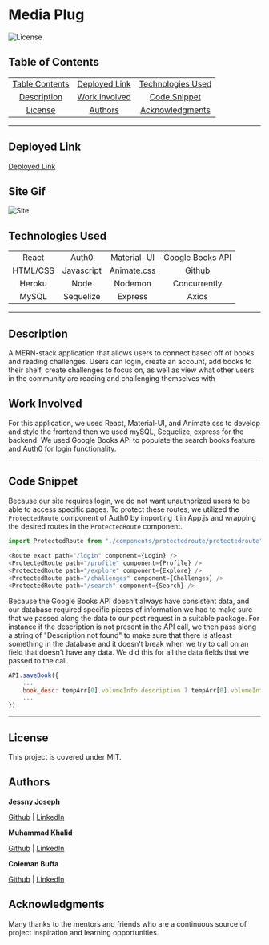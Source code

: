 # Media Plug

![License](https://img.shields.io/badge/license-MIT-181717?style=for-the-badge) 

## Table of Contents
||||
|:-:|:-:|:-:|
|[Table Contents](#table-of-contents)|[Deployed Link](#deployed-link)|[Technologies Used](#technologies-used)
|[Description](#description)|[Work Involved](#work-involved)|[Code Snippet](#code-snippet)
|[License](#license)|[Authors](#authors)|[Acknowledgments](#acknowledgments)

---

## Deployed Link
[Deployed Link](https://media-plug.herokuapp.com/)

## Site Gif
![Site](./readme/demo.gif)

## Technologies Used
|||||
|:-:|:-:|:-:|:-:|
|React		|Auth0			|Material-UI	|Google Books API
|HTML/CSS	|Javascript	|Animate.css	|Github
|Heroku		|Node				|Nodemon			|Concurrently
|MySQL		|Sequelize	|Express			|Axios

---

## Description
A MERN-stack application that allows users to connect based off of books and reading challenges. Users can login, create an account, add books to their shelf, create challenges to focus on, as well as view what other users in the community are reading and challenging themselves with

## Work Involved
For this application, we used React, Material-UI, and Animate.css  to develop and style the frontend then we used mySQL, Sequelize, express for the backend. We used Google Books API to populate the search books feature and Auth0 for login functionality.

---

## Code Snippet
Because our site requires login, we do not want unauthorized users to be able to access specific pages. To protect these routes, we utilized the `ProtectedRoute` component of Auth0 by importing it in App.js and wrapping the desired routes in the `ProtectedRoute` component.

```javascript
import ProtectedRoute from "./components/protectedroute/protectedroute";
...
<Route exact path="/login" component={Login} />
<ProtectedRoute path="/profile" component={Profile} />
<ProtectedRoute path="/explore" component={Explore} />
<ProtectedRoute path="/challenges" component={Challenges} />
<ProtectedRoute path="/search" component={Search} />
```

Because the Google Books API doesn't always have consistent data, and our database required specific pieces of information we had to make sure that we passed along the data to our post request in a suitable package. For instance if the description is not present in the API call, we then pass along a string of "Description not found" to make sure that there is atleast something in the database and it doesn't break when we try to call on an field that doesn't have any data. We did this for all the data fields that we passed to the call.

```javascript
API.saveBook({
	...
	book_desc: tempArr[0].volumeInfo.description ? tempArr[0].volumeInfo.description : "Description not found",
	...
})
```
---

## License
This project is covered under MIT.

## Authors

**Jessny Joseph** 

[Github](https://github.com/jessnyj) | [LinkedIn](https://www.linkedin.com/in/jessny-joseph-361515201)

**Muhammad Khalid**

[Github](https://github.com/akhalid88) | [LinkedIn](https://www.linkedin.com/in/abdullahkhalid/)

**Coleman Buffa** 

[Github](https://github.com/coleman-buffa) | [LinkedIn](https://www.linkedin.com/in/coleman-buffa/)

## Acknowledgments
Many thanks to the mentors and friends who are a continuous source of project inspiration and learning opportunities. 
